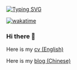 <a href="https://git.io/typing-svg"><img src="https://readme-typing-svg.demolab.com?font=&weight=600&duration=2000&pause=10&color=467EE6&multiline=true&repeat=false&random=false&width=447&height=100&lines=You+only+live+once%2C;but+if+you+do+it+right;once+is+enough" alt="Typing SVG" /></a>

[![wakatime](https://wakatime.com/badge/user/e6a7a30d-6ef1-40e5-a388-f573cb475a3a.svg?style=flat)](https://wakatime.com/@e6a7a30d-6ef1-40e5-a388-f573cb475a3a)

### Hi there 👋

Here is my [cv (English)](https://cv.javazero.top)

Here is my [blog (Chinese)](https://blog.javazero.top/)


<!--
![Anurag's GitHub stats](https://github-readme-stats.vercel.app/api?username=JavaZeroo&show_icons=true&bg_color=00000000)

![a](https://github-readme-activity-graph.vercel.app/graph?username=JavaZeroo&theme=react-dark)

![Alt text](https://spotify-recently-played-readme.vercel.app/api?user=31yi433rb7wkt66aa3t247bi72cy&unique={true|1|on|yes})

**JavaZeroo/JavaZeroo** is a ✨ _special_ ✨ repository because its `README.md` (this file) appears on your GitHub profile.

Here are some ideas to get you started:

- 🔭 I’m currently working on ...
- 🌱 I’m currently learning ...
- 👯 I’m looking to collaborate on ...
- 🤔 I’m looking for help with ...
- 💬 Ask me about ...
- 📫 How to reach me: ...
- 😄 Pronouns: ...
- ⚡ Fun fact: ...
-->
